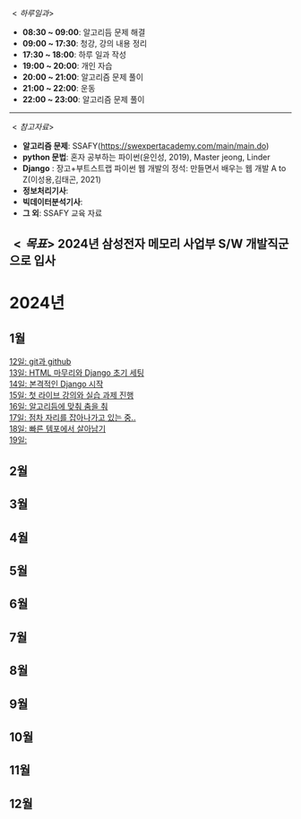 $<하루 일과>$
- **08:30 ~ 09:00**: 알고리듬 문제 해결
- **09:00 ~ 17:30**: 청강, 강의 내용 정리
- **17:30 ~ 18:00**: 하루 일과 작성
- **19:00 ~ 20:00**: 개인 자습
- **20:00 ~ 21:00**: 알고리즘 문제 풀이
- **21:00 ~ 22:00**: 운동
- **22:00 ~ 23:00**: 알고리즘 문제 풀이
---

$<참고 자료>$
 - **알고리즘 문제**: SSAFY(https://swexpertacademy.com/main/main.do)
 - **python 문법**: 혼자 공부하는 파이썬(윤인성, 2019), Master jeong, Linder
 - **Django** : 장고+부트스트랩 파이썬 웹 개발의 정석: 만들면서 배우는 웹 개발 A to Z(이성용,김태곤, 2021)
 - **정보처리기사**:
 - **빅데이터분석기사**: 
 - **그 외**: SSAFY 교육 자료

$<목표>$
2024년 삼성전자 메모리 사업부 S/W 개발직군으로 입사
---

# 2024년
## 1월
[12일: git과 github](./20240112.md)  
[13일: HTML 마무리와 Django 초기 세팅](./20240113.md)  
[14일: 본격적인 Django 시작](./20240114.md)  
[15일: 첫 라이브 강의와 실습 과제 진행](./20240115.md)  
[16일: 알고리듬에 맞춰 춤을 춰](./20240116.md)  
[17일: 점차 자리를 잡아나가고 있는 중..](./20240117.md)  
[18일: 빠른 템포에서 살아남기](./20240118.md)  
[19일: ](./20240119.md)  

## 2월
## 3월
## 4월
## 5월
## 6월
## 7월
## 8월
## 9월
## 10월
## 11월
## 12월
